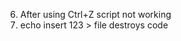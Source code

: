 <!-- 1. Add command execution interrupt

2. Script args:
   1. If not specified ask user input manually
   2. If specified but incorrect show error
   3. If specified and correct execute it
   
3. Ask to create new empty collection if csv file not specified in args
4. Throw exception if specified file not exist


5. Test app on gelious (file permissions can appear there)      -->

6. After using Ctrl+Z script not working
7. echo insert 123  > file destroys code